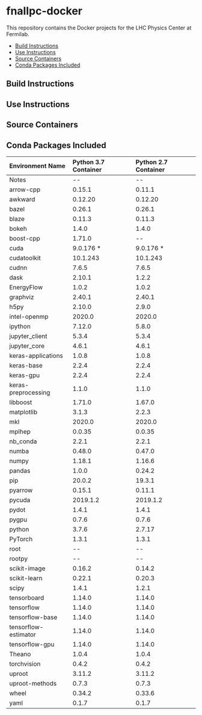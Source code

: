 # fnallpc-docker
This repository contains the Docker projects for the LHC Physics Center at Fermilab.

<!-- MarkdownTOC levels="2,3" autolink="true" -->

- [Build Instructions](#build-instructions)
- [Use Instructions](#use-instructions)
- [Source Containers](#source-containers)
- [Conda Packages Included](#conda-packages-included)

<!-- /MarkdownTOC -->

## Build Instructions

## Use Instructions

## Source Containers

## Conda Packages Included
| Environment Name     | Python 3.7 Container      | Python 2.7 Container      |
| :------------------- | :------------------------ | :------------------------ |
| Notes                | --                        | --                        |
| arrow-cpp            | 0.15.1                    | 0.11.1                    |
| awkward              | 0.12.20                   | 0.12.20                   |
| bazel                | 0.26.1                    | 0.26.1                    |
| blaze                | 0.11.3                    | 0.11.3                    |
| bokeh                | 1.4.0                     | 1.4.0                     |
| boost-cpp            | 1.71.0                    | --                        |
| cuda                 | 9.0.176 \*                | 9.0.176 \*                |
| cudatoolkit          | 10.1.243                  | 10.1.243                  |
| cudnn                | 7.6.5                     | 7.6.5                     |
| dask                 | 2.10.1                    | 1.2.2                     |
| EnergyFlow           | 1.0.2                     | 1.0.2                     |
| graphviz             | 2.40.1                    | 2.40.1                    |
| h5py                 | 2.10.0                    | 2.9.0                     |
| intel-openmp         | 2020.0                    | 2020.0                    |
| ipython              | 7.12.0                    | 5.8.0                     |
| jupyter_client       | 5.3.4                     | 5.3.4                     |
| jupyter_core         | 4.6.1                     | 4.6.1                     |
| keras-applications   | 1.0.8                     | 1.0.8                     |
| keras-base           | 2.2.4                     | 2.2.4                     |
| keras-gpu            | 2.2.4                     | 2.2.4                     |
| keras-preprocessing  | 1.1.0                     | 1.1.0                     |
| libboost             | 1.71.0                    | 1.67.0                    |
| matplotlib           | 3.1.3                     | 2.2.3                     |
| mkl                  | 2020.0                    | 2020.0                    |
| mplhep               | 0.0.35                    | 0.0.35                    |
| nb_conda             | 2.2.1                     | 2.2.1                     |
| numba                | 0.48.0                    | 0.47.0                    |
| numpy                | 1.18.1                    | 1.16.6                    |
| pandas               | 1.0.0                     | 0.24.2                    |
| pip                  | 20.0.2                    | 19.3.1                    |
| pyarrow              | 0.15.1                    | 0.11.1                    |
| pycuda               | 2019.1.2                  | 2019.1.2                  |
| pydot                | 1.4.1                     | 1.4.1                     |
| pygpu                | 0.7.6                     | 0.7.6                     |
| python               | 3.7.6                     | 2.7.17                    |
| PyTorch              | 1.3.1                     | 1.3.1                     |
| root                 | --                        | --                        |
| rootpy               | --                        | --                        |
| scikit-image         | 0.16.2                    | 0.14.2                    |
| scikit-learn         | 0.22.1                    | 0.20.3                    |
| scipy                | 1.4.1                     | 1.2.1                     |
| tensorboard          | 1.14.0                    | 1.14.0                    |
| tensorflow           | 1.14.0                    | 1.14.0                    |
| tensorflow-base      | 1.14.0                    | 1.14.0                    |
| tensorflow-estimator | 1.14.0                    | 1.14.0                    |
| tensorflow-gpu       | 1.14.0                    | 1.14.0                    |
| Theano               | 1.0.4                     | 1.0.4                     |
| torchvision          | 0.4.2                     | 0.4.2                     |
| uproot               | 3.11.2                    | 3.11.2                    |
| uproot-methods       | 0.7.3                     | 0.7.3                     |
| wheel                | 0.34.2                    | 0.33.6                    |
| yaml                 | 0.1.7                     | 0.1.7                     |